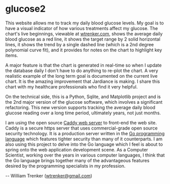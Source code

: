 # glucose2

This website allows me to track my daily blood glucose levels. My goal is to have a visual indicator of how various treatments affect my glucose. The chart's live beginnings, viewable at [wtrenker.com](https://wtrenker.com), shows the average daily blood glucose as a red line, it shows the target range by 2 solid horizontal lines, it shows the trend by a single dashed line (which is a 2nd degree polynomial curve fit), and it provides for notes on the chart to highlight key items.

A major feature is that the chart is generated in real-time so when I update the database daily I don't have to do anything to re-plot the chart. A very realistic example of the long term goal is documented on the current live chart. It is the amazing improvement that Jardiance is making. I share this chart with my healthcare professionals who find it very helpful.

On the technical side, this is a Python, Sqlite, and Matplotlib project and is the 2nd major version of the glucose software, which involves a significant refactoring. This new version supports tracking the average daily blood glucose reading over a long time period, ultimately years, not just months.

I am using the open source [Caddy web server](https://caddyserver.com/) to front-end the web site. Caddy is a secure https server that uses commercial-grade open source security technology. It is a production server written in the [Go programming language](https://golang.org/) which features tighter security than many of it counterparts. I am also using this project to delve into the Go language which I feel is about to spring onto the web application development scene. As a Computer Scientist, working over the years in various computer languages, I think that the Go language brings together many of the advantageous features desired by the programming specialists in my profession.

-- William Trenker (wtrenker@gmail.com)
